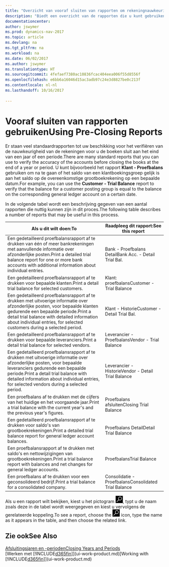 ```yaml
---
title: "Overzicht van vooraf sluiten van rapporten om rekeningnauwkeurigheid te verifiëren"
description: "Biedt een overzicht van de rapporten die u kunt gebruiken om de nauwkeurigheid te verifiëren van rekeningen voordat de boeken worden gesloten aan het eind van een jaar of een periode."
documentationcenter: 
author: jswymer
ms.prod: dynamics-nav-2017
ms.topic: article
ms.devlang: na
ms.tgt_pltfrm: na
ms.workload: na
ms.date: 06/02/2017
ms.author: jswymer
ms.translationtype: HT
ms.sourcegitcommit: 4fefaef7380ac10836fcac404eea006f55d8556f
ms.openlocfilehash: e6bb6a16046d15ac3adb97c24e3d8827be0c213f
ms.contentlocale: nl-nl
ms.lasthandoff: 10/16/2017

---
```

# <a name="using-pre-closing-reports"></a><span data-ttu-id="1b57e-103">Vooraf sluiten van rapporten gebruiken</span><span class="sxs-lookup"><span data-stu-id="1b57e-103">Using Pre-Closing Reports</span></span>
<span data-ttu-id="1b57e-104">Er staan veel standaardrapporten tot uw beschikking voor het verifiëren van de nauwkeurigheid van de rekeningen voor u de boeken sluit aan het eind van een jaar of een periode.</span><span class="sxs-lookup"><span data-stu-id="1b57e-104">There are many standard reports that you can use to verify the accuracy of the accounts before closing the books at the end of a year or period.</span></span> <span data-ttu-id="1b57e-105">U kunt bijvoorbeeld het rapport **Klant - Proefbalans** gebruiken om na te gaan of het saldo van een klantboekingsgroep gelijk is aan het saldo op de overeenkomstige grootboekrekening op een bepaalde datum.</span><span class="sxs-lookup"><span data-stu-id="1b57e-105">For example, you can use the **Customer - Trial Balance** report to verify that the balance for a customer posting group is equal to the balance on the corresponding general ledger account on a certain date.</span></span>

<span data-ttu-id="1b57e-106">In de volgende tabel wordt een beschrijving gegeven van een aantal rapporten die nuttig kunnen zijn in dit proces.</span><span class="sxs-lookup"><span data-stu-id="1b57e-106">The following table describes a number of reports that may be useful in this process.</span></span>

| <span data-ttu-id="1b57e-107">Als u dit wilt doen:</span><span class="sxs-lookup"><span data-stu-id="1b57e-107">To</span></span> | <span data-ttu-id="1b57e-108">Raadpleeg dit rapport:</span><span class="sxs-lookup"><span data-stu-id="1b57e-108">See this report</span></span> |
| --- | --- |
| <span data-ttu-id="1b57e-109">Een gedetailleerd proefbalansrapport af te drukken van één of meer bankrekeningen met aanvullende informatie over afzonderlijke posten.</span><span class="sxs-lookup"><span data-stu-id="1b57e-109">Print a detailed trial balance report for one or more bank accounts with additional information about individual entries.</span></span> |<span data-ttu-id="1b57e-110">Bank - Proefbalans Detail</span><span class="sxs-lookup"><span data-stu-id="1b57e-110">Bank Acc. - Detail Trial Bal.</span></span> |
| <span data-ttu-id="1b57e-111">Een gedetailleerd proefbalansrapport af te drukken voor bepaalde klanten.</span><span class="sxs-lookup"><span data-stu-id="1b57e-111">Print a detail trial balance for selected customers.</span></span> |<span data-ttu-id="1b57e-112">Klant: proefbalans</span><span class="sxs-lookup"><span data-stu-id="1b57e-112">Customer - Trial Balance</span></span> |
| <span data-ttu-id="1b57e-113">Een gedetailleerd proefbalansrapport af te drukken met uitvoerige informatie over afzonderlijke posten, voor bepaalde klanten gedurende een bepaalde periode.</span><span class="sxs-lookup"><span data-stu-id="1b57e-113">Print a detail trial balance with detailed information about individual entries, for selected customers during a selected period.</span></span> |<span data-ttu-id="1b57e-114">Klant - Historie</span><span class="sxs-lookup"><span data-stu-id="1b57e-114">Customer - Detail Trial Bal.</span></span> |
| <span data-ttu-id="1b57e-115">Een gedetailleerd proefbalansrapport af te drukken voor bepaalde leveranciers.</span><span class="sxs-lookup"><span data-stu-id="1b57e-115">Print a detail trial balance for selected vendors.</span></span> |<span data-ttu-id="1b57e-116">Leverancier - Proefbalans</span><span class="sxs-lookup"><span data-stu-id="1b57e-116">Vendor - Trial Balance</span></span> |
| <span data-ttu-id="1b57e-117">Een gedetailleerd proefbalansrapport af te drukken met uitvoerige informatie over afzonderlijke posten, voor bepaalde leveranciers gedurende een bepaalde periode.</span><span class="sxs-lookup"><span data-stu-id="1b57e-117">Print a detail trial balance with detailed information about individual entries, for selected vendors during a selected period.</span></span> |<span data-ttu-id="1b57e-118">Leverancier - Historie</span><span class="sxs-lookup"><span data-stu-id="1b57e-118">Vendor - Detail Trial Balance</span></span> |
| <span data-ttu-id="1b57e-119">Een proefbalans af te drukken met de cijfers van het huidige en het voorgaande jaar.</span><span class="sxs-lookup"><span data-stu-id="1b57e-119">Print a trial balance with the current year's and the previous year's figures.</span></span> |<span data-ttu-id="1b57e-120">Proefbalans afsluiten</span><span class="sxs-lookup"><span data-stu-id="1b57e-120">Closing Trial Balance</span></span> |
| <span data-ttu-id="1b57e-121">Een gedetailleerd proefbalansrapport af te drukken voor saldo's van grootboekrekeningen.</span><span class="sxs-lookup"><span data-stu-id="1b57e-121">Print a detailed trial balance report for general ledger account balances.</span></span> |<span data-ttu-id="1b57e-122">Proefbalans Detail</span><span class="sxs-lookup"><span data-stu-id="1b57e-122">Detail Trial Balance</span></span> |
| <span data-ttu-id="1b57e-123">Een proefbalansrapport af te drukken met saldo's en nettowijzigingen van grootboekrekeningen.</span><span class="sxs-lookup"><span data-stu-id="1b57e-123">Print a trial balance report with balances and net changes for general ledger accounts.</span></span> |<span data-ttu-id="1b57e-124">Proefbalans</span><span class="sxs-lookup"><span data-stu-id="1b57e-124">Trial Balance</span></span> |
| <span data-ttu-id="1b57e-125">Een proefbalans af te drukken voor een geconsolideerd bedrijf.</span><span class="sxs-lookup"><span data-stu-id="1b57e-125">Print a trial balance for a consolidated company.</span></span> |<span data-ttu-id="1b57e-126">Consolidatie - Proefbalans</span><span class="sxs-lookup"><span data-stu-id="1b57e-126">Consolidated Trial Balance</span></span> |

<span data-ttu-id="1b57e-127">Als u een rapport wilt bekijken, kiest u het pictogram ![Zoeken naar pagina of rapport](media/ui-search/search_small.png "pictogram Zoeken naar pagina of rapport"), typt u de naam zoals deze in de tabel wordt weergegeven en kiest u vervolgens de gerelateerde koppeling.</span><span class="sxs-lookup"><span data-stu-id="1b57e-127">To see a report, choose the ![Search for Page or Report](media/ui-search/search_small.png "Search for Page or Report icon") icon, type the name as it appears in the table, and then choose the related link.</span></span>

## <a name="see-also"></a><span data-ttu-id="1b57e-128">Zie ook</span><span class="sxs-lookup"><span data-stu-id="1b57e-128">See Also</span></span>
[<span data-ttu-id="1b57e-129">Afsluitingsjaren en -perioden</span><span class="sxs-lookup"><span data-stu-id="1b57e-129">Closing Years and Periods</span></span>](year-close-years-periods.md)  
<span data-ttu-id="1b57e-130">[Werken met [!INCLUDE[d365fin](includes/d365fin_md.md)]](ui-work-product.md)</span><span class="sxs-lookup"><span data-stu-id="1b57e-130">[Working with [!INCLUDE[d365fin](includes/d365fin_md.md)]](ui-work-product.md)</span></span>


